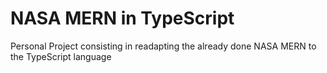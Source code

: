 # NASA MERN in TypeScript
Personal Project consisting in readapting the already done NASA MERN to the TypeScript language
